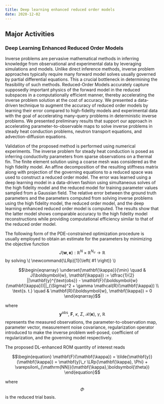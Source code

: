 ```yaml
---
title: Deep learning enhanced reduced order models
date: 2020-12-02
---
```

<script src="//yihui.org/js/math-code.js" defer></script>
<!-- Just one possible MathJax CDN below. You may use others. -->
<script defer
  src="//mathjax.rstudio.com/latest/MathJax.js?config=TeX-MML-AM_CHTML">
</script>

<!--more-->

## Major Activities

### Deep Learning Enhanced Reduced Order Models

Inverse problems are pervasive mathematical methods in inferring knowledge from observational and experimental data by leveraging simulations and models. Unlike direct inference methods, inverse problem approaches typically require many forward model solves usually governed by partial differential equations. This a crucial bottleneck in determining the feasibility of such methods. Reduced-Order Models accurately capture supposedly important physics of the forward model in the reduced subspaces in a computationally efficient manner, thereby accelerating the inverse problem solution at the cost of accuracy. We presented a data-driven technique to augment the accuracy of reduced order models by learning their error compared to high-fidelity models and experimental data with the goal of accelerating many-query problems in deterministic inverse problems. We presented preliminary results that support our approach in accelerating parameter-to-observable maps to solve inverse problems in steady heat conduction problems, neutron transport equations, and advection-diffusion equations. 

Validation of the proposed method is performed using numerical experiments. The inverse problem for steady heat conduction is posed as inferring conductivity parameters from sparse observations on a thermal fin. The finite element solution using a coarse mesh was considered as the high fidelity model. An affine decomposition of the resulting stiffness matrix along with projection of the governing equations to a reduced space  was used to construct a reduced order model. The error was learned using a deep learning model in a data-driven fashion using simultaneous solves of the high fidelity model and the reduced model for training parameter values sampled from a Gaussian field. The relative error between the ground truth parameters and the parameters computed from solving inverse problems using the high fidelity model, the reduced order model, and the deep learning enhanced reduced order model is computed. The results show that the latter model shows comparable accuracy to the high fidelity model reconstructions while providing computational efficiency similar to that of the reduced order model.

The following form of the PDE-constrained optimization procedure is usually employed to obtain an estimate for the parameters by minimizing the objective function $$ J(\boldsymbol{w}, \mathbf{\kappa}) : \mathbb{R}^N \times \mathbb{R}^{N_u} \rightarrow \mathbb{R} $$ by solving 
\\( \newcommand{\LRp}[1]{\left( #1 \right)} \\)

$$\begin{eqnarray}
\underset{\mathbf{\kappa}}{\min} \quad & J(\boldsymbol{w}, \mathbf{\kappa}) := \dfrac{1}{2} ||\mathbf{y}^{\text{obs}} - \mathbf{F}(\boldsymbol{w}(\mathbf{\kappa}))||_{\Sigma}^2 + \gamma \mathcal{R}(\mathbf{\kappa}) \\
\text{s. t.} \quad &  \mathbf{R}(\boldsymbol{w}, \mathbf{\kappa}) = 0
\end{eqnarray}$$

where $$\mathbf{y}^{\text{obs}}, \ \mathbf{F}, \ \kappa, \ \Sigma, \ \mathcal{R}(\mathbf{\kappa}), \ \gamma, \ \mathbb{R}$$ represents the measured observations,  the parameter-to-observation map,  parameter vector,    measurement noise covariance,  regularization operator introduced to make the inverse problem well-posed,   coefficient of regularization, and  the governing model respectively.

The proposed DL-enhanced ROM quantity of interest reads

$$\begin{equation}
    \mathbf{F}(\mathbf{\kappa}) = \tilde{\mathbf{y}}(\mathbf{\kappa}) = \mathbf{y}\_r \LRp{\mathbf{\kappa}, \Phi} + \varepsilon\_{\mathrm{NN}}(\mathbf{\kappa},\boldsymbol{\theta})
\end{equation}$$

where $$\Phi$$ is the reduced trial basis. 



